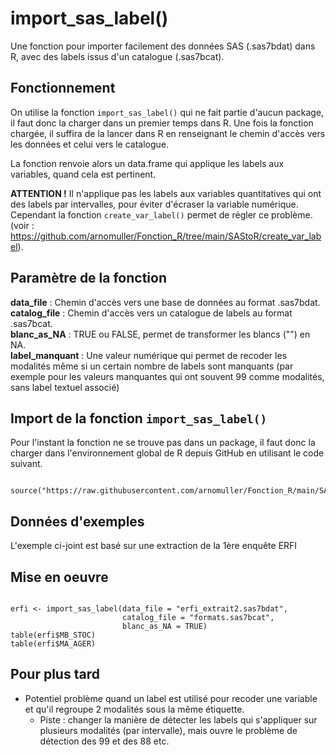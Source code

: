 # import_sas_label()

Une fonction pour importer facilement des données SAS (.sas7bdat) dans R, avec des labels issus d'un catalogue (.sas7bcat).



## Fonctionnement

On utilise la fonction `import_sas_label()` qui ne fait partie d'aucun package, il faut donc la charger dans un premier temps dans R. 
Une fois la fonction chargée, il suffira de la lancer dans R en renseignant le chemin d'accès vers les données et celui vers le catalogue.

La fonction renvoie alors un data.frame qui applique les labels aux variables, quand cela est pertinent.

**ATTENTION !**
Il n'applique pas les labels aux variables quantitatives qui ont des labels par intervalles, pour éviter d'écraser la variable numérique.
Cependant la fonction `create_var_label()`  permet de régler ce problème. (voir : <https://github.com/arnomuller/Fonction_R/tree/main/SAStoR/create_var_label>).




## Paramètre de la fonction

**data_file**       : Chemin d'accès vers une base de données au format .sas7bdat.                          
**catalog_file**    : Chemin d'accès vers un catalogue de labels au format .sas7bcat.      
**blanc_as_NA**     : TRUE ou FALSE, permet de transformer les blancs ("") en NA.  
**label_manquant**  : Une valeur numérique qui permet de recoder les modalités même si un certain nombre de labels sont manquants (par exemple pour les valeurs manquantes qui ont souvent 99 comme modalités, sans label textuel associé)  


## Import de la fonction `import_sas_label()`

Pour l'instant la fonction ne se trouve pas dans un package, il faut donc la charger dans l'environnement global de R depuis GitHub en utilisant le code suivant.  

```{r filename="Import de la fonction depuis Github"}

source("https://raw.githubusercontent.com/arnomuller/Fonction_R/main/SAStoR/import_sas_label/fonction_import_sas_label.R")

```


## Données d'exemples

L'exemple ci-joint est basé sur une extraction de la 1ère enquête ERFI


## Mise en oeuvre


```{r }

erfi <- import_sas_label(data_file = "erfi_extrait2.sas7bdat", 
                         catalog_file = "formats.sas7bcat",
						 blanc_as_NA = TRUE)
table(erfi$MB_STOC)
table(erfi$MA_AGER)

```




## Pour plus tard

- Potentiel problème quand un label est utilisé pour recoder une variable et qu'il regroupe 2 modalités sous la même étiquette.
	- Piste : changer la manière de détecter les labels qui s'appliquer sur plusieurs modalités (par intervalle), mais ouvre le problème de détection des 99 et des 88 etc.

